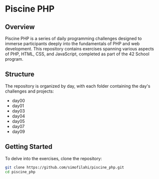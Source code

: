 # Piscine PHP

## Overview

Piscine PHP is a series of daily programming challenges designed to immerse participants deeply into the fundamentals of PHP and web development. This repository contains exercises spanning various aspects of PHP, HTML, CSS, and JavaScript, completed as part of the 42 School program.

## Structure

The repository is organized by day, with each folder containing the day's challenges and projects:
- day00
- day01
- day03
- day04
- day05
- day07
- day09

## Getting Started

To delve into the exercises, clone the repository:

```bash
git clone https://github.com/simofilahi/piscine_php.git
cd piscine_php
